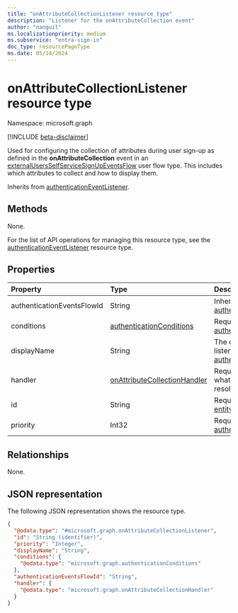 ```yaml
---
title: "onAttributeCollectionListener resource type"
description: "Listener for the onAttributeCollection event"
author: "nanguil"
ms.localizationpriority: medium
ms.subservice: "entra-sign-in"
doc_type: resourcePageType
ms.date: 05/14/2024
---
```


# onAttributeCollectionListener resource type

Namespace: microsoft.graph

[!INCLUDE [beta-disclaimer](../../includes/beta-disclaimer.md)]

Used for configuring the collection of attributes during user sign-up as defined in the **onAttributeCollection** event in an [externalUsersSelfServiceSignUpEventsFlow](externalUsersSelfServiceSignUpEventsFlow.md) user flow type. This includes which attributes to collect and how to display them.

Inherits from [authenticationEventListener](../resources/authenticationeventlistener.md).

## Methods
None.

For the list of API operations for managing this resource type, see the [authenticationEventListener](../resources/authenticationeventlistener.md) resource type.


## Properties
|Property|Type|Description|
|:---|:---|:---|
|authenticationEventsFlowId|String| Inherited from [authenticationEventListener](../resources/authenticationeventlistener.md).|
|conditions|[authenticationConditions](../resources/authenticationconditions.md)|Required. Inherited from [authenticationEventListener](../resources/authenticationeventlistener.md).|
|displayName|String|The display name of the listener. Inherited from [authenticationEventListener](../resources/authenticationeventlistener.md).|
|handler|[onAttributeCollectionHandler](../resources/onattributecollectionhandler.md)|Required. Configuration for what to invoke if the event resolves to this listener.|
|id|String|Required. Inherited from [entity](../resources/entity.md).|
|priority|Int32|Required. Inherited from [authenticationEventListener](../resources/authenticationeventlistener.md).|

## Relationships
None.

## JSON representation
The following JSON representation shows the resource type.
<!-- {
  "blockType": "resource",
  "keyProperty": "id",
  "@odata.type": "microsoft.graph.onAttributeCollectionListener",
  "baseType": "microsoft.graph.authenticationEventListener",
  "openType": false
}
-->
``` json
{
  "@odata.type": "#microsoft.graph.onAttributeCollectionListener",
  "id": "String (identifier)",
  "priority": "Integer",
  "displayName": "String",
  "conditions": {
    "@odata.type": "microsoft.graph.authenticationConditions"
  },
  "authenticationEventsFlowId": "String",
  "handler": {
    "@odata.type": "microsoft.graph.onAttributeCollectionHandler"
  }
}
```

